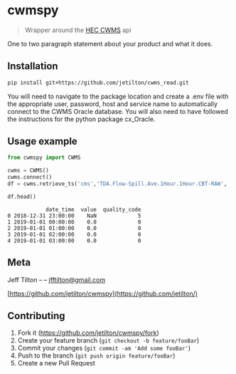 # cwmspy
> Wrapper around the [HEC CWMS](https://cwms.usace.army.mil/dokuwiki/doku.php?id=home) api 

One to two paragraph statement about your product and what it does.


## Installation

```sh
pip install git+https://github.com/jetilton/cwms_read.git
```

You will need to navigate to the package location and create a .env file with the appropriate user, password, host and service name to 
automatically connect to the CWMS Oracle database.  You will also need to have followed the instructions for the python package cx_Oracle.


## Usage example
```python
from cwmspy import CWMS 

cwms = CWMS()
cwms.connect()
df = cwms.retrieve_ts('cms','TDA.Flow-Spill.Ave.1Hour.1Hour.CBT-RAW',  '2019/1/1', '2019/9/1', df=False)

df.head()
```
```
            date_time  value  quality_code
0 2018-12-31 23:00:00    NaN             5
1 2019-01-01 00:00:00    0.0             0
2 2019-01-01 01:00:00    0.0             0
3 2019-01-01 02:00:00    0.0             0
4 2019-01-01 03:00:00    0.0             0
```

## Meta

Jeff Tilton –  – jfftilton@gmail.com

[https://github.com/jetilton/cwmspy](https://github.com/jetilton/)

## Contributing

1. Fork it (<https://github.com/jetilton/cwmspy/fork>)
2. Create your feature branch (`git checkout -b feature/fooBar`)
3. Commit your changes (`git commit -am 'Add some fooBar'`)
4. Push to the branch (`git push origin feature/fooBar`)
5. Create a new Pull Request

<!-- Markdown link & img dfn's -->
[cwms-url]: https://cwms.usace.army.mil/dokuwiki/doku.php?id=home
[travis-image]: https://img.shields.io/travis/dbader/node-datadog-metrics/master.svg?style=flat-square
[travis-url]: https://travis-ci.org/dbader/node-datadog-metrics
